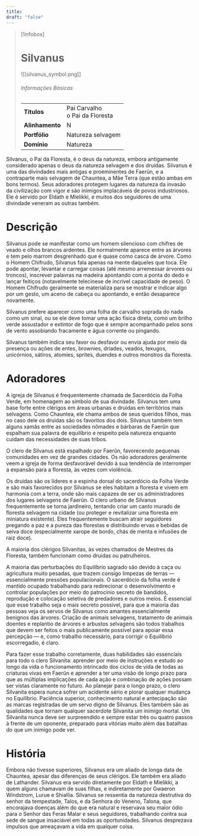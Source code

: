 ```yaml
---
title: 
draft: "false"
---
```

> [!infobox]
> # Silvanus
> ![[silvanus_symbol.png]]
> ###### Informações Básicas
> | | |
> | ---- | ---- |
> | **Titulos** | Pai Carvalho<br/>o Pai da Floresta |
> | **Alinhamento** | N |
> | **Portfólio** | Natureza selvagem |
> | **Domínio** | Natureza |

Silvanus, o Pai da Floresta, é o deus da natureza, embora antigamente considerado apenas o deus da natureza selvagem e dos druidas. Silvanus é uma das divindades mais antigas e proeminentes de Faerûn, e a contraparte mais selvagem de Chauntea, a Mãe Terra (que estão ambas em bons termos). Seus adoradores protegem lugares da natureza da invasão da civilização com vigor e são inimigos implacáveis ​​de povos industriosos. Ele é servido por Eldath e Mielikki, e muitos dos seguidores de uma divindade veneram as outras também.

# Descrição
Silvanus pode se manifestar como um homem silencioso com chifres de veado e olhos brancos ardentes. Ele normalmente aparece entre as árvores e tem pelo marrom desgrenhado que é quase como casca de árvore. Como o Homem Chifrudo, Silvanus fala apenas na mente daqueles que toca. Ele pode apontar, levantar e carregar coisas (até mesmo arremessar árvores ou troncos), inscrever palavras na madeira apontando com a ponta do dedo e lançar feitiços (notavelmente telecinese de incrível capacidade de peso). O Homem Chifrudo geralmente se materializa para se mostrar e indicar algo por um gesto, um aceno de cabeça ou apontando, e então desaparece novamente.

Silvanus prefere aparecer como uma folha de carvalho soprada do nada como um sinal, ou se ele deve tomar uma ação física direta, como um brilho verde assustador e extintor de fogo que é sempre acompanhado pelos sons de vento assobiando fracamente e água corrente ou pingando.

Silvanus também indica seu favor ou desfavor ou envia ajuda por meio da presença ou ações de entes, brownies, dríades, veados, texugos, unicórnios, sátiros, atomies, sprites, duendes e outros monstros da floresta.

# Adoradores
A igreja de Silvanus é frequentemente chamada de Sacerdócio da Folha Verde, em homenagem ao símbolo de sua divindade. Silvanus tem uma base forte entre clérigos em áreas urbanas e druidas em territórios mais selvagens. Como Chauntea, ele chama ambos de seus queridos filhos, mas no caso dele os druidas são os favoritos dos dois. Silvanus também tem alguns xamãs entre as sociedades nômades e bárbaras de Faerûn que espalham sua palavra de equilíbrio e respeito pela natureza enquanto cuidam das necessidades de suas tribos.

O clero de Silvanus está espalhado por Faerûn, favorecendo pequenas comunidades em vez de grandes cidades. Os não adoradores geralmente veem a igreja de forma desfavorável devido à sua tendência de interromper a expansão para a floresta, às vezes com violência.

Os druidas são os líderes e a espinha dorsal do sacerdócio da Folha Verde e são mais favorecidos por Silvanus se eles habitam a floresta e vivem em harmonia com a terra, onde são mais capazes de ser os administradores dos lugares selvagens de Faerûn. O clero urbano de Silvanus frequentemente se torna jardineiro, tentando criar um canto murado de floresta selvagem na cidade (ou proteger e revitalizar uma floresta em miniatura existente). Eles frequentemente buscam atrair seguidores pregando a paz e a pureza das florestas e distribuindo ervas e bebidas de seiva doce (especialmente xarope de bordo, chás de menta e infusões de raiz doce).

A maioria dos clérigos Silvanitas, às vezes chamados de Mestres da Floresta, também funcionam como druidas ou patrulheiros.

A maioria das perturbações do Equilíbrio sagrado são devido à caça ou agricultura muito pesadas, que trazem consigo limpezas de terras — essencialmente pressões populacionais. O sacerdócio da folha verde é mantido ocupado trabalhando para redirecionar o desenvolvimento e controlar populações por meio do patrocínio secreto de bandidos, reprodução e colocação seletiva de predadores e outros meios. É essencial que esse trabalho seja o mais secreto possível, para que a maioria das pessoas veja os servos de Silvanus como amantes essencialmente benignos das árvores. Criação de animais selvagens, tratamento de animais doentes e replantio de árvores e arbustos selvagens são todos trabalhos que devem ser feitos o mais publicamente possível para apoiar essa percepção — e, como trabalho necessário, para corrigir o Equilíbrio escorregadio, é claro.

Para fazer esse trabalho corretamente, duas habilidades são essenciais para todo o clero Silvanita: aprender por meio de instruções e estudo ao longo da vida o funcionamento intrincado dos ciclos de vida de todas as criaturas vivas em Faerûn e aprender a ter uma visão de longo prazo para que as múltiplas implicações de cada ação e combinação de ações possam ser vistas claramente no futuro. Ao planejar para o longo prazo, o clero Silvanita espera nunca sofrer um acidente sério e piorar qualquer mudança no Equilíbrio. Paciência superior, conhecimento natural e antecipação são as marcas registradas de um servo digno de Silvanus. Eles também são as qualidades que tornam qualquer sacerdote Silvanita um inimigo mortal. Um Silvanita nunca deve ser surpreendido e sempre estar três ou quatro passos à frente de um oponente, preparado para vitórias muito além das batalhas do que um inimigo pode ver.

# História
Embora não tivesse superiores, Silvanus era um aliado de longa data de Chauntea, apesar das diferenças de seus clérigos. Ele também era aliado de Lathander. Silvanus era servido diretamente por Eldath e Mielikki, a quem alguns chamavam de suas filhas, e indiretamente por Gwaeron Windstrom, Lurue e Shiallia. Silvanus se ressentia da natureza destrutiva do senhor da tempestade, Talos, e da Senhora do Veneno, Talona, ​​que encorajava doenças além do que era natural e reservava seu maior ódio para o Senhor das Feras Malar e seus seguidores, trabalhando contra sua sede de sangue insaciável em todas as oportunidades. Silvanus desprezava impulsos que ameaçavam a vida em qualquer coisa.